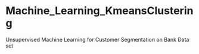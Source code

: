 # Machine_Learning_KmeansClustering
Unsupervised Machine Learning for Customer Segmentation on Bank Data set
